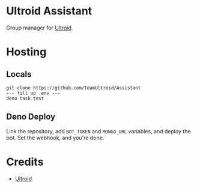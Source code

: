 # Ultroid Assistant

Group manager for [Ultroid](https://UltroidSupport.t.me).

# Hosting

## Locals

```
git clone https://github.com/TeamUltroid/Assistant
--- fill up .env ---
deno task test
```

## Deno Deploy

Link the repository, add `BOT_TOKEN` and `MONGO_URL` variables, and deploy the
bot. Set the webhook, and you're done.

# Credits

- [Ultroid](https://github.com/TeamUltroid)
